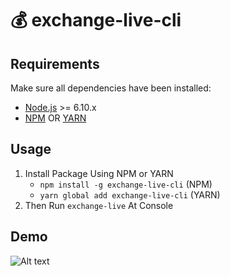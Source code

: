 # :moneybag: exchange-live-cli

## Requirements

Make sure all dependencies have been installed:

* [Node.js](http://nodejs.org/) >= 6.10.x
* [NPM](https://www.npmjs.com/) OR [YARN](https://yarnpkg.com/en/docs/install)

## Usage

1. Install Package Using NPM or YARN
   * `npm install -g exchange-live-cli` (NPM)
   * `yarn global add exchange-live-cli` (YARN)
2. Then Run `exchange-live` At Console 



## Demo
![Alt text](http://baboon.ir/uploads/2017/04/exchange.png "exchange rate nodejs")
